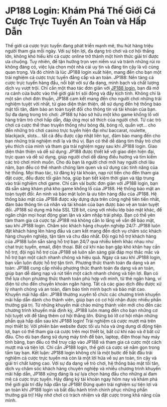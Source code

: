 
#   JP188 Login: Khám Phá Thế Giới Cá Cược Trực Tuyến An Toàn và Hấp Dẫn
Thế giới cá cược trực tuyến đang phát triển mạnh mẽ, thu hút hàng triệu người tham gia mỗi ngày. Với sự tiện lợi, đa dạng trò chơi và cơ hội thắng lớn, không khó hiểu khi cá cược online trở thành một hình thức giải trí được ưa chuộng. Tuy nhiên, để tận hưởng trọn vẹn niềm vui và tránh những rủi ro không đáng có, việc lựa chọn một nhà cái uy tín và đáng tin cậy là vô cùng quan trọng.  Và đó chính là lúc JP188 login xuất hiện, mang đến cho bạn một trải nghiệm cá cược trực tuyến đẳng cấp và an toàn.
JP188: Nền tảng cá cược trực tuyến hàng đầu, nổi bật với sự đa dạng, minh bạch và chất lượng dịch vụ vượt trội.  Chỉ cần một thao tác đơn giản với [JP188 login](https://jp188.vip), bạn đã mở ra cánh cửa bước vào thế giới giải trí sôi động và đầy kịch tính.  Không chỉ là một sân chơi đơn thuần, JP188 cam kết mang đến cho người chơi những trải nghiệm tuyệt vời nhất, từ giao diện thân thiện, dễ sử dụng đến hệ thống bảo mật tối tân, đảm bảo an toàn tuyệt đối cho thông tin và tài khoản của bạn.
Sự đa dạng trong trò chơi:  JP188 tự hào sở hữu một kho game khổng lồ với hàng trăm trò chơi hấp dẫn, đáp ứng mọi sở thích của người chơi.  Từ các trò chơi cá cược thể thao truyền thống như bóng đá, bóng rổ, quần vợt… cho đến những trò chơi casino trực tuyến hiện đại như baccarat, roulette, blackjack, slots… tất cả đều được cập nhật liên tục, đảm bảo mang đến cho bạn những trải nghiệm mới lạ và thú vị.  Bạn có thể dễ dàng tìm thấy trò chơi yêu thích của mình và tham gia trải nghiệm ngay sau khi JP188 login.
Giao diện thân thiện và dễ sử dụng: JP188 được thiết kế với giao diện hiện đại, trực quan và dễ sử dụng, giúp người chơi dễ dàng điều hướng và tìm kiếm các trò chơi mình muốn.  Cho dù bạn là người chơi mới hay người chơi lâu năm, bạn đều có thể nhanh chóng làm quen và sử dụng các tính năng của hệ thống.  Mọi thao tác, từ đăng ký tài khoản, nạp rút tiền cho đến tham gia đặt cược, đều được tối giản hóa, giúp bạn tiết kiệm thời gian và tập trung vào trải nghiệm chơi game.  Chỉ cần vài bước đơn giản với JP188 login, bạn đã sẵn sàng khám phá kho game khổng lồ của JP188.
Hệ thống bảo mật an toàn tuyệt đối:  An ninh và bảo mật luôn là ưu tiên hàng đầu của JP188.  Hệ thống bảo mật của JP188 được xây dựng dựa trên công nghệ tiên tiến nhất, đảm bảo thông tin cá nhân và tài khoản của bạn được bảo vệ an toàn tuyệt đối.  JP188 sử dụng mã hóa SSL 128 bit, cùng với nhiều lớp bảo mật khác, để ngăn chặn mọi hoạt động gian lận và xâm nhập trái phép.  Bạn có thể yên tâm tham gia cá cược tại JP188 mà không cần lo lắng về vấn đề bảo mật, sau khi JP188 login.
Chăm sóc khách hàng chuyên nghiệp 24/7:  JP188 luôn đặt khách hàng lên hàng đầu và cam kết mang đến dịch vụ chăm sóc khách hàng chuyên nghiệp, tận tâm và chu đáo nhất.  Đội ngũ hỗ trợ khách hàng của JP188 luôn sẵn sàng hỗ trợ bạn 24/7 qua nhiều kênh khác nhau như chat trực tuyến, email, điện thoại.  Bất cứ khi nào bạn gặp khó khăn hay cần hỗ trợ, đội ngũ hỗ trợ của JP188 sẽ luôn sẵn sàng giải đáp mọi thắc mắc và hỗ trợ bạn một cách nhanh chóng và hiệu quả.  Ngay cả sau khi JP188 login, bạn vẫn luôn được hỗ trợ tận tình.
Phương thức thanh toán đa dạng và an toàn:  JP188 cung cấp nhiều phương thức thanh toán đa dạng và an toàn, giúp bạn dễ dàng nạp và rút tiền một cách nhanh chóng và tiện lợi.  Bạn có thể lựa chọn phương thức thanh toán phù hợp với mình, từ thẻ ngân hàng, ví điện tử cho đến chuyển khoản ngân hàng.  Tất cả các giao dịch đều được xử lý nhanh chóng và an toàn, đảm bảo tính minh bạch và bảo mật cao.
Khuyến mãi hấp dẫn:  JP188 thường xuyên tổ chức các chương trình khuyến mãi hấp dẫn dành cho thành viên, giúp bạn có cơ hội nhận được nhiều phần thưởng giá trị.  Từ những khuyến mãi chào mừng thành viên mới cho đến các chương trình khuyến mãi định kỳ, JP188 luôn mang đến cho bạn những cơ hội tuyệt vời để tăng thêm cơ hội thắng lớn.  Đừng bỏ lỡ cơ hội nhận những phần quà hấp dẫn sau khi JP188 login!
Trải nghiệm cá cược mượt mà trên mọi thiết bị:  Với phiên bản website được tối ưu hóa và ứng dụng di động tiện lợi, bạn có thể tham gia cá cược trên mọi thiết bị, bất cứ khi nào và ở bất cứ đâu.  Cho dù bạn đang sử dụng máy tính để bàn, laptop, điện thoại hay máy tính bảng, bạn đều có thể truy cập vào JP188 và tham gia cá cược một cách mượt mà và tiện lợi.  Chỉ cần JP188 login, thế giới cá cược sẽ nằm gọn trong tầm tay bạn.
Kết luận:
JP188 login không chỉ là một bước để bắt đầu trải nghiệm cá cược trực tuyến mà còn là một lời hứa về sự an toàn, tin cậy và giải trí chất lượng cao.  Với sự đa dạng về trò chơi, hệ thống bảo mật tối tân, dịch vụ chăm sóc khách hàng chuyên nghiệp và nhiều chương trình khuyến mãi hấp dẫn, JP188 xứng đáng là sự lựa chọn hàng đầu cho những ai đam mê cá cược trực tuyến.  Hãy đăng ký tài khoản ngay hôm nay và khám phá thế giới giải trí đầy hấp dẫn tại JP188!  Đừng quên trải nghiệm sự tiện lợi và an toàn khi JP188 login và bắt đầu hành trình chinh phục những phần thưởng giá trị!  Hãy nhớ chơi có trách nhiệm và đặt cược trong khả năng của mình.
